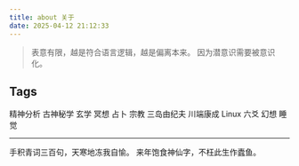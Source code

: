 ```yaml
---
title: about 关于
date: 2025-04-12 21:12:33
---
```

> 表意有限，越是符合语言逻辑，越是偏离本来。
> 因为潜意识需要被意识化。
## Tags
精神分析 古神秘学 玄学 冥想 占卜 宗教 
三岛由纪夫 川端康成 Linux 六爻 幻想 睡觉
 
***

手积青词三百句，天寒地冻我自愉。 
来年饱食神仙字，不枉此生作蠹鱼。
 
